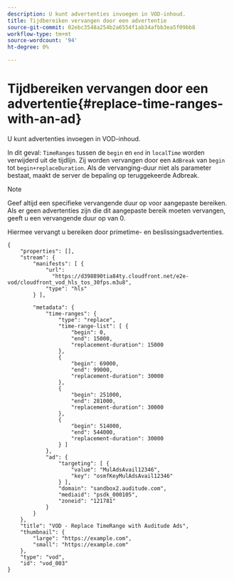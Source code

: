 ```yaml
---
description: U kunt advertenties invoegen in VOD-inhoud.
title: Tijdbereiken vervangen door een advertentie
source-git-commit: 02ebc3548a254b2a6554f1ab34afbb3ea5f09bb8
workflow-type: tm+mt
source-wordcount: '94'
ht-degree: 0%

---
```


# Tijdbereiken vervangen door een advertentie{#replace-time-ranges-with-an-ad}

U kunt advertenties invoegen in VOD-inhoud.

In dit geval: `TimeRanges` tussen de `begin` en `end` in `localTime` worden verwijderd uit de tijdlijn. Zij worden vervangen door een `AdBreak` van `begin` tot `begin+replaceDuration`. Als de vervanging-duur niet als parameter bestaat, maakt de server de bepaling op teruggekeerde Adbreak.

>[!NOTE]
>
>Geef altijd een specifieke vervangende duur op voor aangepaste bereiken. Als er geen advertenties zijn die dit aangepaste bereik moeten vervangen, geeft u een vervangende duur op van 0.

Hiermee vervangt u bereiken door primetime- en beslissingsadvertenties.

```
{   
    "properties": [],
    "stream": {
        "manifests": [ {
            "url": 
              "https://d398890tia84ty.cloudfront.net/e2e-vod/cloudfront_vod_hls_tos_30fps.m3u8",
            "type": "hls"
        } ],
                 
        "metadata": {
            "time-ranges": {
                "type": "replace",
                "time-range-list": [ {
                    "begin": 0,
                    "end": 15000,
                    "replacement-duration": 15000 
                },
                {
                    "begin": 69000,
                    "end": 99000,
                    "replacement-duration": 30000
                },
                {
                    "begin": 251000,
                    "end": 281000,
                    "replacement-duration": 30000
                },
                {
                    "begin": 514000,
                    "end": 544000,
                    "replacement-duration": 30000
                } ]
            },
            "ad": {
                "targeting": [ {
                    "value": "MulAdsAvail12346",
                    "key": "osmfKeyMulAdsAvail12346"
                } ],
                "domain": "sandbox2.auditude.com",
                "mediaid": "psdk_000105",
                "zoneid": "121781"
            }     
        }
    },   
    "title": "VOD - Replace TimeRange with Auditude Ads",
    "thumbnail": {
        "large": "https://example.com",
        "small": "https://example.com"
    },
    "type": "vod",
    "id": "vod_003"
}
```
